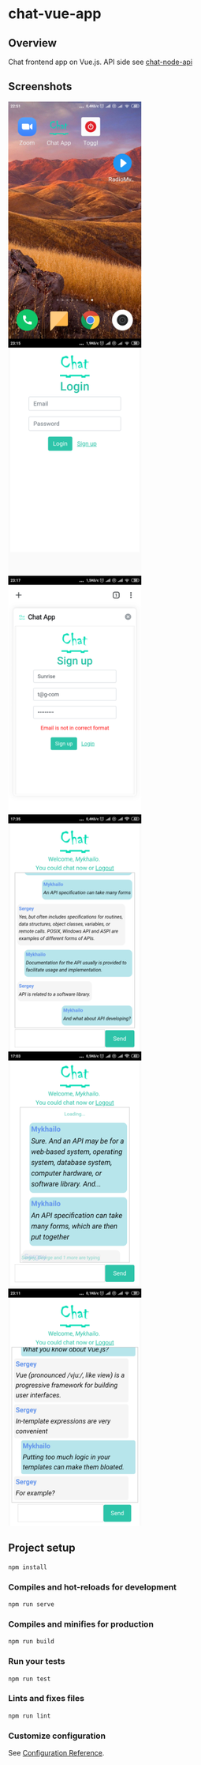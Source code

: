 # chat-vue-app

## Overview
Chat frontend app on Vue.js. API side see [chat-node-api](https://github.com/user4i/chat-node-api)

## Screenshots
<img width="270" src="/readme/Screenshot_1.png?raw=true" align="left" >
<img width="270" src="/readme/Screenshot_2.png?raw=true" align="left">
<img width="270" src="/readme/Screenshot_3.png?raw=true">
<img width="270" src="/readme/Screenshot_4.png?raw=true" align="left">
<img width="270" src="/readme/Screenshot_6.png?raw=true" align="left">
<img width="270" src="/readme/Screenshot_5.png?raw=true">

## Project setup
```
npm install
```

### Compiles and hot-reloads for development
```
npm run serve
```

### Compiles and minifies for production
```
npm run build
```

### Run your tests
```
npm run test
```

### Lints and fixes files
```
npm run lint
```

### Customize configuration
See [Configuration Reference](https://cli.vuejs.org/config/).
